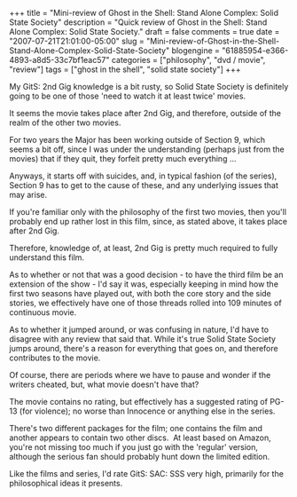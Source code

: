+++
title = "Mini-review of Ghost in the Shell: Stand Alone Complex: Solid State Society"
description = "Quick review of Ghost in the Shell: Stand Alone Complex: Solid State Society."
draft = false
comments = true
date = "2007-07-21T21:01:00-05:00"
slug = "Mini-review-of-Ghost-in-the-Shell-Stand-Alone-Complex-Solid-State-Society"
blogengine = "61885954-e366-4893-a8d5-33c7bf1eac57"
categories = ["philosophy", "dvd / movie", "review"]
tags = ["ghost in the shell", "solid state society"]
+++

<p>
My GitS: 2nd Gig knowledge is a bit rusty, so Solid State Society is definitely going to be one of those &#39;need to watch it at least twice&#39; movies.
</p>
<p>
It seems the movie takes place after 2nd Gig, and therefore, outside of the realm of the other two movies.
</p>
<p>
For two years the Major has been working outside of Section 9, which seems a bit off, since I was under the understanding (perhaps just from the movies) that if they quit, they forfeit pretty much everything ...
</p>
<p>
Anyways, it starts off with suicides, and, in typical fashion (of the series), Section 9 has to get to the cause of these, and any underlying issues that may arise.
</p>
<p>
If you&#39;re familiar only with the philosophy of the first two movies, then you&#39;ll probably end up rather lost in this film, since, as stated above, it takes place after 2nd Gig.
</p>
<p>
Therefore, knowledge of, at least, 2nd Gig is pretty much required to fully understand this film.
</p>
<p>
As to whether or not that was a good decision - to have the third film be an extension of the show - I&#39;d say it was, especially keeping in mind how the first two seasons have played out, with both the core story and the side stories, we effectively have one of those threads rolled into 109 minutes of continuous movie.
</p>
<p>
As to whether it jumped around, or was confusing in nature, I&#39;d have to disagree with any review that said that. While it&#39;s true Solid State Society jumps around, there&#39;s a reason for everything that goes on, and therefore contributes to the movie.
</p>
<p>
Of course, there are periods where we have to pause and wonder if the writers cheated, but, what movie doesn&#39;t have that?
</p>
<p>
The movie contains no rating, but effectively has a suggested rating of PG-13 (for violence); no worse than Innocence or anything else in the series.
</p>
<p>
There&#39;s two different packages for the film; one contains the film and another appears to contain two other discs.&nbsp; At least based on Amazon, you&#39;re not missing too much if you just go with the &#39;regular&#39; version, although the serious fan should probably hunt down the limited edition.
</p>
<p>
Like the films and series, I&#39;d rate GitS: SAC: SSS very high, primarily for the philosophical ideas it presents.
</p>


